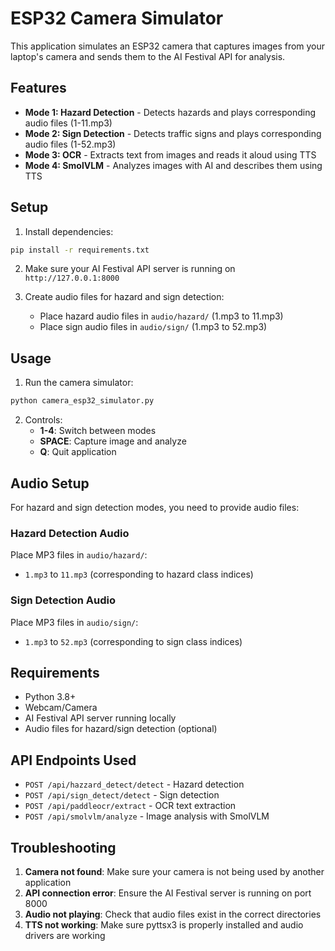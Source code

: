 # ESP32 Camera Simulator

This application simulates an ESP32 camera that captures images from your laptop's camera and sends them to the AI Festival API for analysis.

## Features

- **Mode 1: Hazard Detection** - Detects hazards and plays corresponding audio files (1-11.mp3)
- **Mode 2: Sign Detection** - Detects traffic signs and plays corresponding audio files (1-52.mp3)  
- **Mode 3: OCR** - Extracts text from images and reads it aloud using TTS
- **Mode 4: SmolVLM** - Analyzes images with AI and describes them using TTS

## Setup

1. Install dependencies:
```bash
pip install -r requirements.txt
```

2. Make sure your AI Festival API server is running on `http://127.0.0.1:8000`

3. Create audio files for hazard and sign detection:
   - Place hazard audio files in `audio/hazard/` (1.mp3 to 11.mp3)
   - Place sign audio files in `audio/sign/` (1.mp3 to 52.mp3)

## Usage

1. Run the camera simulator:
```bash
python camera_esp32_simulator.py
```

2. Controls:
   - **1-4**: Switch between modes
   - **SPACE**: Capture image and analyze
   - **Q**: Quit application

## Audio Setup

For hazard and sign detection modes, you need to provide audio files:

### Hazard Detection Audio
Place MP3 files in `audio/hazard/`:
- `1.mp3` to `11.mp3` (corresponding to hazard class indices)

### Sign Detection Audio  
Place MP3 files in `audio/sign/`:
- `1.mp3` to `52.mp3` (corresponding to sign class indices)

## Requirements

- Python 3.8+
- Webcam/Camera
- AI Festival API server running locally
- Audio files for hazard/sign detection (optional)

## API Endpoints Used

- `POST /api/hazzard_detect/detect` - Hazard detection
- `POST /api/sign_detect/detect` - Sign detection
- `POST /api/paddleocr/extract` - OCR text extraction
- `POST /api/smolvlm/analyze` - Image analysis with SmolVLM

## Troubleshooting

1. **Camera not found**: Make sure your camera is not being used by another application
2. **API connection error**: Ensure the AI Festival server is running on port 8000
3. **Audio not playing**: Check that audio files exist in the correct directories
4. **TTS not working**: Make sure pyttsx3 is properly installed and audio drivers are working
